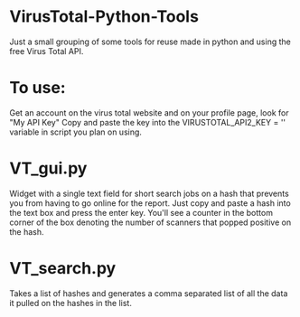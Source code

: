 # VirusTotal-Python-Tools
Just a small grouping of some tools for reuse made in python and using the free Virus Total API.

# To use:
  Get an account on the virus total website and on your profile page, look for "My API Key"
  Copy and paste the key into the VIRUSTOTAL_API2_KEY = '' variable in script you plan on using.
  

# VT_gui.py
  Widget with a single text field for short search jobs on a hash that prevents you from having to go online for the report.
  Just copy and paste a hash into the text box and press the enter key.
  You'll see a counter in the bottom corner of the box denoting the number of scanners that popped positive on the hash.
  
# VT_search.py
Takes a list of hashes and generates a comma separated list of all the data it pulled on the hashes in the list.
